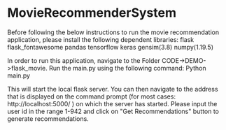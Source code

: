 # MovieRecommenderSystem

Before following the below instructions to run the movie recommendation application, please install the following dependent libraries:
flask
flask_fontawesome
pandas
tensorflow
keras
gensim(3.8)
numpy(1.19.5)

In order to run this application, navigate to the Folder CODE->DEMO->flask_movie. Run the main.py using the following command:
Python main.py

This will start the local flask server. You can then navigate to the address that is displayed on the command prompt (for most cases: http://localhost:5000/ ) on which the server has started. Please input the user id in the range 1-942 and click on "Get Recommendations" button to generate recommendations.
